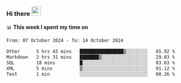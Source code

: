 ### Hi there <a href="https://www.gautamkrishnar.com/"><img src="https://media.giphy.com/media/hvRJCLFzcasrR4ia7z/giphy.gif" width="25px"></a>

📊 **This week I spent my time on**

<!--START_SECTION:waka-->

```txt
From: 07 October 2024 - To: 14 October 2024

Other      5 hrs 43 mins   ████████████████▒░░░░░░░░   65.92 %
Markdown   2 hrs 31 mins   ███████▒░░░░░░░░░░░░░░░░░   29.03 %
SQL        18 mins         █░░░░░░░░░░░░░░░░░░░░░░░░   03.63 %
XML        5 mins          ▒░░░░░░░░░░░░░░░░░░░░░░░░   01.12 %
Text       1 min           ░░░░░░░░░░░░░░░░░░░░░░░░░   00.26 %
```

<!--END_SECTION:waka-->
